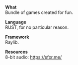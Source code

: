 **What**  
Bundle of games created for fun.

**Language**  
RUST, for no particular reason.

**Framework**  
Raylib.

**Resources**  
8-bit audio: https://sfxr.me/
